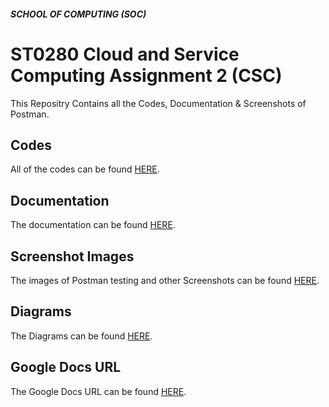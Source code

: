 ##### SCHOOL OF COMPUTING (SOC)

# ST0280 Cloud and Service Computing Assignment 2 (CSC)
This Repositry Contains all the Codes, Documentation & Screenshots of Postman.

## Codes
All of the codes can be found [HERE](https://github.com/edee17/CSC_Assignment_2/tree/CSC_Assignment2_Ver1).

## Documentation
The documentation can be found [HERE](https://github.com/edee17/CSC_Assignment_2/blob/master/CSC_Assignment_2_Documentation_V2.pdf).

## Screenshot Images
The images of Postman testing and other Screenshots can be found [HERE](https://github.com/edee17/CSC_Assignment_2/tree/master/Screenshots).

## Diagrams
The Diagrams can be found [HERE](https://github.com/edee17/CSC_Assignment_2/tree/master/Diagrams).

## Google Docs URL
The Google Docs URL can be found [HERE](https://github.com/edee17/CSC_Assignment_2/blob/master/Github_and_GoogleDocs_Links.txt).

